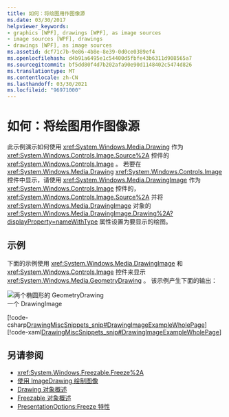 ```yaml
---
title: 如何：将绘图用作图像源
ms.date: 03/30/2017
helpviewer_keywords:
- graphics [WPF], drawings [WPF], as image sources
- image sources [WPF], drawings
- drawings [WPF], as image sources
ms.assetid: dcf71c7b-9e86-4b8e-8e39-0d0ce0389ef4
ms.openlocfilehash: d4b91a6495e1c54400d5fbfe43b6311d908565a7
ms.sourcegitcommit: bf5dd80f4d7b202afa90e90d1148402c5474d826
ms.translationtype: MT
ms.contentlocale: zh-CN
ms.lasthandoff: 03/30/2021
ms.locfileid: "96971000"
---
```

# <a name="how-to-use-a-drawing-as-an-image-source"></a>如何：将绘图用作图像源
此示例演示如何使用 <xref:System.Windows.Media.Drawing> 作为 <xref:System.Windows.Controls.Image.Source%2A> 控件的 <xref:System.Windows.Controls.Image> 。 若要在 <xref:System.Windows.Media.Drawing> <xref:System.Windows.Controls.Image> 控件中显示，请使用 <xref:System.Windows.Media.DrawingImage> 作为 <xref:System.Windows.Controls.Image> 控件的， <xref:System.Windows.Controls.Image.Source%2A> 并将 <xref:System.Windows.Media.DrawingImage> 对象的 <xref:System.Windows.Media.DrawingImage.Drawing%2A?displayProperty=nameWithType> 属性设置为要显示的绘图。  
  
## <a name="example"></a>示例  
 下面的示例使用 <xref:System.Windows.Media.DrawingImage> 和 <xref:System.Windows.Controls.Image> 控件来显示 <xref:System.Windows.Media.GeometryDrawing> 。 该示例产生下面的输出：  
  
 ![两个椭圆形的 GeometryDrawing](./media/graphicsmm-geodraw.jpg "graphicsmm_geodraw")  
一个 DrawingImage  
  
 [!code-csharp[DrawingMiscSnippets_snip#DrawingImageExampleWholePage](~/samples/snippets/csharp/VS_Snippets_Wpf/DrawingMiscSnippets_snip/CSharp/DrawingImageExample.cs#drawingimageexamplewholepage)]
 [!code-xaml[DrawingMiscSnippets_snip#DrawingImageExampleWholePage](~/samples/snippets/xaml/VS_Snippets_Wpf/DrawingMiscSnippets_snip/XAML/DrawingImageExample.xaml#drawingimageexamplewholepage)]  
  
## <a name="see-also"></a>另请参阅

- <xref:System.Windows.Freezable.Freeze%2A>
- [使用 ImageDrawing 绘制图像](how-to-draw-an-image-using-imagedrawing.md)
- [Drawing 对象概述](drawing-objects-overview.md)
- [Freezable 对象概述](../advanced/freezable-objects-overview.md)
- [PresentationOptions:Freeze 特性](../advanced/presentationoptions-freeze-attribute.md)
